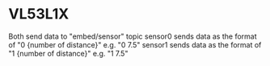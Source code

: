 # VL53L1X

Both send data to "embed/sensor" topic
sensor0 sends data as the format of "0 {number of distance}" e.g. "0 7.5"
sensor1 sends data as the format of "1 {number of distance}" e.g. "1 7.5"